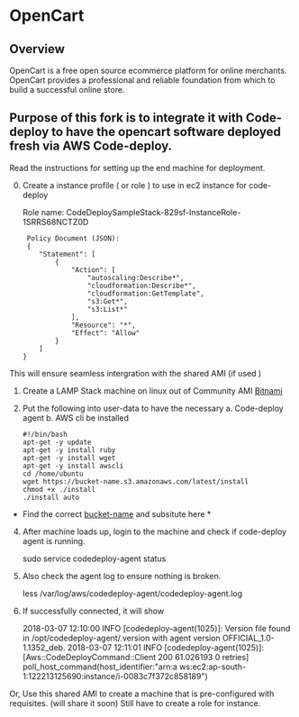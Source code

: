 # OpenCart

## Overview

OpenCart is a free open source ecommerce platform for online merchants. OpenCart provides a professional and reliable foundation from which to build a successful online store.

## Purpose of this fork is to integrate it with  Code-deploy to have the opencart software deployed fresh via AWS Code-deploy.  

Read the instructions for setting up the end machine for deployment.

 0. Create a instance profile ( or role ) to use in ec2 instance for code-deploy

     Role name: CodeDeploySampleStack-829sf-InstanceRole-1SRRS68NCTZ0D
	``` 
	 Policy Document (JSON):
	 {
		"Statement": [
			{
				"Action": [
					"autoscaling:Describe*",
					"cloudformation:Describe*",
					"cloudformation:GetTemplate",
					"s3:Get*",
					"s3:List*"
				],
				"Resource": "*",
				"Effect": "Allow"
			}
		]
	}
	``` 
This will ensure seamless intergration with the shared AMI (if used )
	 
 1. Create a LAMP Stack machine on linux out of Community AMI [Bitnami](https://docs.bitnami.com/aws/infrastructure/lamp/)
 2. Put the following into user-data to have the necessary 
    a. Code-deploy agent 
	b. AWS cli be installed 

	```	
	#!/bin/bash
	apt-get -y update
	apt-get -y install ruby
    apt-get -y install wget
	apt-get -y install awscli
	cd /home/ubuntu
	wget https://bucket-name.s3.amazonaws.com/latest/install
	chmod +x ./install
	./install auto
	```
* Find the correct [bucket-name](https://docs.aws.amazon.com/codedeploy/latest/userguide/resource-kit.html#resource-kit-bucket-names) and subsitute here *	

 4. After machine loads up, login to the machine and check if code-deploy agent is running.
	
	sudo service codedeploy-agent status
	
 5. Also check the agent log to ensure nothing is broken.
 
    less /var/log/aws/codedeploy-agent/codedeploy-agent.log
	
 6. If successfully connected, it will show 
 
     2018-03-07 12:10:00 INFO  [codedeploy-agent(1025)]: Version file found in /opt/codedeploy-agent/.version with agent version OFFICIAL_1.0-1.1352_deb.
2018-03-07 12:11:01 INFO  [codedeploy-agent(1025)]: [Aws::CodeDeployCommand::Client 200 61.026193 0 retries] poll_host_command(host_identifier:"arn:a
ws:ec2:ap-south-1:122213125690:instance/i-0083c7f372c858189")

Or,
Use this shared AMI to create a machine that is pre-configured with requisites. (will share it soon)
Still have to create a role for instance. 

